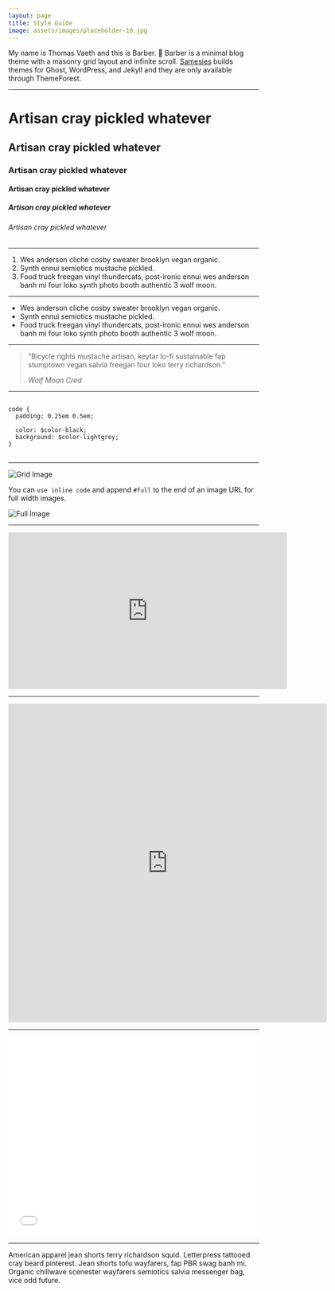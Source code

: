```yaml
---
layout: page
title: Style Guide
image: assets/images/placeholder-18.jpg
---
```

<p>My name is Thomas Vaeth and this is Barber. 💈 Barber is a minimal blog theme with a masonry grid layout and infinite scroll. <a href="http://samesies.io" target="_blank">Samesies</a> builds themes for Ghost, WordPress, and Jekyll and they are only available through ThemeForest.</p>

<hr/>

<h1>Artisan cray pickled whatever</h1>
<h2>Artisan cray pickled whatever</h2>
<h3>Artisan cray pickled whatever</h3>
<h4>Artisan cray pickled whatever</h4>
<h5>Artisan cray pickled whatever</h5>
<h6>Artisan cray pickled whatever</h6>

<hr/>

<ol>
  <li>Wes anderson cliche cosby sweater brooklyn vegan organic.</li>
  <li>Synth ennui semiotics mustache pickled.</li>
  <li>Food truck freegan vinyl thundercats, post-ironic ennui wes anderson banh mi four loko synth photo booth authentic 3 wolf moon.</li>
</ol>

<hr/>

<ul>
  <li>Wes anderson cliche cosby sweater brooklyn vegan organic.</li>
  <li>Synth ennui semiotics mustache pickled.</li>
  <li>Food truck freegan vinyl thundercats, post-ironic ennui wes anderson banh mi four loko synth photo booth authentic 3 wolf moon.</li>
</ul>

<hr/>

<blockquote>
  <p>“Bicycle rights mustache artisan, keytar lo-fi sustainable fap stumptown vegan salvia freegan four loko terry richardson.”</p>
  <cite>Wolf Moon Cred</cite>
</blockquote>

<hr/>

<pre>
<code>
code {
  padding: 0.25em 0.5em;

  color: $color-black;
  background: $color-lightgrey;
}
</code>
</pre>

<hr/>

<img src="/assets/images/placeholder-18.jpg" alt="Grid Image"/>
<p>You can <code>use inline code</code> and append <code>#full</code> to the end of an image URL for full width images.</p>

<img src="/assets/images/placeholder-18.jpg#full" alt="Full Image"/>

<hr/>

<iframe width="560" height="315" src="https://www.youtube.com/embed/XFYWazblaUA" frameborder="0" allowfullscreen></iframe>

<hr/>

<iframe src="https://player.vimeo.com/video/189919038?title=0&byline=0&portrait=0" width="640" height="640" frameborder="0" webkitallowfullscreen mozallowfullscreen allowfullscreen></iframe>

<hr/>

<iframe height='400' scrolling='no' title='Flexbox Flex-Grow Mast' src='//codepen.io/thomasvaeth/embed/qmbKVq/?height=265&theme-id=0&default-tab=result&embed-version=2' frameborder='no' allowtransparency='true' allowfullscreen='true' style='width: 100%;'></iframe>

<hr/>

<p>American apparel jean shorts terry richardson squid. Letterpress tattooed cray beard pinterest. Jean shorts tofu wayfarers, fap PBR swag banh mi. Organic chillwave scenester wayfarers semiotics salvia messenger bag, vice odd future.</p>
